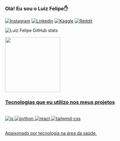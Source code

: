 
### Olá! Eu sou o Luiz Felipe✋

[![Instagram](https://img.shields.io/badge/Instagram-E4405F?style=for-the-badge&logo=instagram&logoColor=white)](https://www.instagram.com/luizfelipeee96/)
[![Linkedin](https://img.shields.io/badge/LinkedIn-0077B5?style=for-the-badge&logo=linkedin&logoColor=white)](https://www.linkedin.com/in/luiz-felipe-77b02819b/)
[![Kaggle](https://img.shields.io/badge/Kaggle-20BEFF?style=for-the-badge&logo=Kaggle&logoColor=white)](https://www.kaggle.com/luizfelipefisio)
[![Reddit](https://img.shields.io/badge/Reddit-FF4500?style=for-the-badge&logo=reddit&logoColor=white)](https://www.reddit.com/user/LuizFelipee96)

![Luiz Felipe GitHub stats](https://github-readme-stats.vercel.app/api?username=LuizFelipee96&show_icons=true&theme=dracula)

<div>
<a href="https://github.com/">
<img height="180em" src="https://github-readme-stats.vercel.app/api/top-langs/?username=LuizFelipee96&layout=compact&langs_count=7&theme=dracula"/>


### Tecnologias que eu utilizo nos meus projetos

<div style="display: inline_block"><br/>
    <img align="center" alt="js" src="https://img.shields.io/badge/JavaScript-323330?style=for-the-badge&logo=javascript&logoColor=F7DF1E" />
    <img align="center" alt="python" src="https://img.shields.io/badge/Python-14354C?style=for-the-badge&logo=python&logoColor=white" />
    <img align="center" alt="react" src="https://img.shields.io/badge/React-20232A?style=for-the-badge&logo=react&logoColor=61DAFB" />
    <img align="center" alt="tailwind-css" src="https://img.shields.io/badge/Tailwind_CSS-38B2AC?style=for-the-badge&logo=tailwind-css&logoColor=white" />
</div><br/>

Apaixonado por tecnologia na área da saúde.

